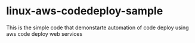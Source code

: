 # linux-aws-codedeploy-sample
This is the simple code that demonstarte automation of code deploy using aws code deploy web services